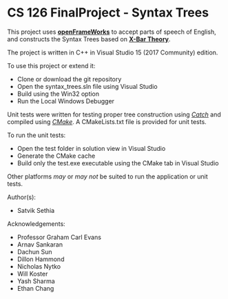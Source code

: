 # CS 126 FinalProject - Syntax Trees

This project uses [**openFrameWorks**](http://openframeworks.cc/) to accept parts of speech of English, and constructs the Syntax Trees based on [**X-Bar Theory**](https://en.wikipedia.org/wiki/X-bar_theory).

The project is written in C++ in Visual Studio 15 (2017 Community) edition.

To use this project or extend it: 

+ Clone or download the git repository
+ Open the syntax_trees.sln file using Visual Studio
+ Build using the Win32 option
+ Run the Local Windows Debugger

Unit tests were written for testing proper tree construction using [*Catch*](https://github.com/catchorg/Catch2) and compiled using [*CMake*](https://cmake.org/). A CMakeLists.txt file is provided for unit tests. 

To run the unit tests:

+ Open the test folder in solution view in Visual Studio
+ Generate the CMake cache
+ Build only the test.exe executable using the CMake tab in Visual Studio

Other platforms *may* or *may not* be suited to run the application or unit tests.

Author(s):

+ Satvik Sethia

Acknowledgements:

+ Professor Graham Carl Evans
+ Arnav Sankaran
+ Dachun Sun
+ Dillon Hammond
+ Nicholas Nytko
+ Will Koster
+ Yash Sharma
+ Ethan Chang
